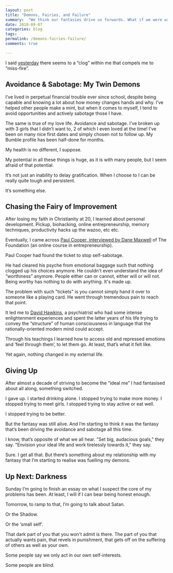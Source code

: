 ```yaml
---
layout: post
title: "Demons, Fairies, and Failure"
summary:  "We think our fantasies drive us forwards. What if we were wrong?"
date: 2018-09-07
categories: blog
tags: 
permalink: /demons-fairies-failure/
comments: true

---
```


I said [yesterday](/old-obsession-nature-commanded) there seems to a “clog” within me that compels me to “miss-fire”. 

## Avoidance & Sabotage: My Twin Demons
I’ve lived in perpetual financial trouble ever since school, despite being capable and knowing a lot about how money changes hands and why. I’ve helped other people make a mint, but when it comes to myself, I tend to avoid opportunities and actively sabotage those I have. 

The same is true of my love life. Avoidance and sabotage. I’ve broken up with 3 girls that I didn’t want to, 2 of which I even loved at the time! I’ve been on many nice first dates and simply chosen not to follow up. My Bumble profile has been half-done for months. 

My health is no different, I suppose. 

My potential in all these things is huge, as it is with many people, but I seem afraid of that potential.

It’s not just an inability to delay gratification. When I choose to I can be really quite tough and persistent.

It’s something else.
 

## Chasing the Fairy of Improvement
After losing my faith in Christianity at 20, I learned about personal development. Pickup, biohacking, online entrepreneurship, memory techniques, productivity hacks up the wazoo, etc etc. 

Eventually, I came across [Paul Cooper, interviewed by Dane Maxwell](https://thefoundation.com/podcast/episode90) of The Foundation (an online course in entrepreneurship). 

Paul Cooper had found the ticket to stop self-sabotage. 

He had cleared his psyche from emotional baggage such that nothing clogged up his choices anymore. He couldn't even understand the idea of “worthiness” anymore. People either can or cannot, either will or will not. Being worthy has nothing to do with anything. It's made up. 

The problem with such "tickets" is you cannot simply hand it over to someone like a playing card. He went through tremendous pain to reach that point. 

It led me to [David Hawkins](https://youtu.be/PCVZUdxg-vE), a psychiatrist who had some intense enlightenment experiences and spent the latter years of his life trying to convey the “structure” of human consciousness in language that the rationally-oriented modern mind could accept. 

Through his teachings I learned how to access old and repressed emotions and ‘feel through them’, to let them go. At least, that’s what it felt like.

Yet again, nothing changed in my external life. 
 

## Giving Up
After almost a decade of striving to become the “ideal me” I had fantasised about all along, something switched. 

I gave up. I started drinking alone. I stopped trying to make more money. I stopped trying to meet girls. I stopped trying to stay active or eat well.

I stopped trying to be better. 

But the fantasy was still alive. And I’m starting to think it was the fantasy that’s been driving the avoidance and sabotage all this time. 

I know, that’s opposite of what we all hear. "Set big, audacious goals," they say. "Envision your ideal life and work tirelessly towards it," they say. 

Sure. I get all that. But there’s something about my relationship with my fantasy that I’m starting to realise was fuelling my demons. 
 

## Up Next: Darkness
Sunday I’m going to finish an essay on what I suspect the core of my problems has been. At least, I will if I can bear being honest enough. 

Tomorrow, to ramp to that, I’m going to talk about Satan.

Or the Shadow. 

Or the ‘small self’. 

That dark part of you that you won't admit is there. The part of you that actually wants pain, that revels in punishment, that gets off on the suffering of others as well as your own. 

Some people say we only act in our own self-interests. 

Some people are blind. 



